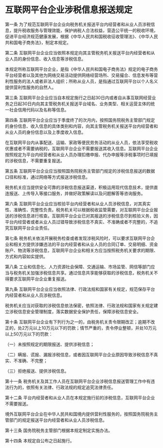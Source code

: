# 互联网平台企业涉税信息报送规定

<!-- INFO END -->

第一条 为了规范互联网平台企业向税务机关报送平台内经营者和从业人员涉税信息，提升税收服务与管理效能，保护纳税人合法权益，营造公平统一的税收环境，促进平台经济规范健康发展，根据《中华人民共和国税收征收管理法》、《中华人民共和国电子商务法》，制定本规定。

第二条 互联网平台企业应当依照本规定向其主管税务机关报送平台内经营者和从业人员的身份信息、收入信息等涉税信息。

本规定所称互联网平台企业，是指《中华人民共和国电子商务法》规定的电子商务平台经营者以及其他为网络交易活动提供网络经营场所、交易撮合、信息发布等营利性服务的法人或者非法人组织；所称从业人员，是指通过互联网平台以个人名义提供营利性服务的自然人。

第三条 互联网平台企业应当自本规定施行之日起30日内或者自从事互联网经营业务之日起30日内向其主管税务机关报送平台域名、业务类型、相关运营主体的统一社会信用代码以及名称等信息。

第四条 互联网平台企业应当于季度终了的次月内，按照国务院税务主管部门规定的身份信息、收入信息的具体类别和内容，向其主管税务机关报送平台内经营者和从业人员的身份信息以及上季度收入信息。

在互联网平台内从事配送、运输、家政等便民劳务活动的从业人员，依法享受税收优惠或者不需要纳税的，互联网平台企业不需要报送其收入信息。互联网平台企业按照规定为平台内经营者和从业人员办理扣缴申报、代办申报等涉税事项时已填报的涉税信息，不需要重复报送。

第五条 互联网平台企业应当按照国务院税务主管部门规定的涉税信息报送的数据口径和标准，通过网络等方式报送涉税信息。

税务机关应当提供安全可靠的涉税信息报送渠道，积极运用现代信息技术，提供直连报送、上传导入等接口服务，并做好政策解读以及问题解答等咨询服务。

第六条 互联网平台企业应当核验平台内经营者和从业人员涉税信息，对其真实性、准确性、完整性负责。税务机关可以根据税收监管需要，对互联网平台企业报送的涉税信息进行核查。互联网平台企业已对其报送的涉税信息尽到核验义务，因平台内经营者或者从业人员过错导致涉税信息不真实、不准确或者不完整的，不追究互联网平台企业责任。

第七条 税务机关依法开展税务检查或者发现涉税风险时，可以要求互联网平台企业和相关方提供涉嫌违法的平台内经营者和从业人员的合同订单、交易明细、资金账户、物流等涉税信息，互联网平台企业和相关方应当按照税务机关要求的期限、方式和内容如实提供。

第八条 工业和信息化、人力资源社会保障、交通运输、市场监管、网信等部门应当与税务机关加强涉税信息共享。通过信息共享能够获取的涉税信息，税务机关不得要求互联网平台企业重复报送。

第九条 互联网平台企业应当依照法律、行政法规和国家有关规定，规范保存平台内经营者和从业人员涉税信息。

税务机关应当对获取的涉税信息依法保密，依照法律、行政法规和国家有关规定建立涉税信息安全管理制度，落实数据安全保护责任，保障涉税信息安全。

第十条 互联网平台企业有下列行为之一的，由税务机关责令限期改正；逾期不改正的，处2万元以上10万元以下的罚款；情节严重的，责令停业整顿，并处10万元以上50万元以下的罚款：

（一）未按照规定的期限报送、提供涉税信息；

（二）瞒报、谎报、漏报涉税信息，或者因互联网平台企业原因导致涉税信息不真实、不准确、不完整；

（三）拒绝报送、提供涉税信息。

第十一条 税务机关及其工作人员在互联网平台企业涉税信息报送管理工作中有违法行为的，依照有关法律、行政法规的规定追究法律责任。

第十二条 平台内经营者和从业人员在本规定施行前的涉税信息，互联网平台企业不需要报送。

境外互联网平台企业在中华人民共和国境内提供营利性服务的，按照国务院税务主管部门的规定报送平台内经营者和从业人员涉税信息。

第十三条 国务院税务主管部门根据本规定制定实施办法。

第十四条 本规定自公布之日起施行。